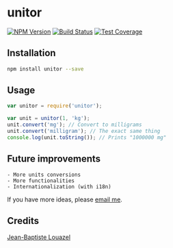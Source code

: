 # unitor



[![NPM Version][npm-image]][npm-url]
[![Build Status][travis-image]][travis-url]
[![Test Coverage][coveralls-image]][coveralls-url]

## Installation

```sh
npm install unitor --save
```

## Usage

```js
var unitor = require('unitor');

var unit = unitor(1, 'kg');
unit.convert('mg'); // Convert to milligrams
unit.convert('milligram'); // The exact same thing
console.log(unit.toString()); // Prints "1000000 mg"
```

## Future improvements

    - More units conversions
    - More functionalities
    - Internationalization (with i18n)

If you have more ideas, please [email me](mailto:jb.louazel@gmail.com).

## Credits
[Jean-Baptiste Louazel](https://github.com/jlouazel/)

[npm-image]: https://img.shields.io/badge/unitor-v0.1.2-blue.svg
[npm-url]: https://npmjs.org/package/unitor

[travis-image]: https://secure.travis-ci.org/jlouazel/unitor.png
[travis-url]: http://travis-ci.org/jlouazel/unitor

[coveralls-image]: https://img.shields.io/coveralls/jlouazel/unitor.svg
[coveralls-url]: https://coveralls.io/r/jlouazel/unitor
